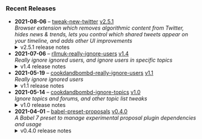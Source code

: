 ### Recent Releases

<!-- RECENT_RELEASES -->
<ul>
<li>
  <strong>2021-08-06</strong> – <a href="https://github.com/insin/tweak-new-twitter">tweak-new-twitter</a> <a href="https://github.com/insin/tweak-new-twitter/releases/tag/v2.5.1">v2.5.1</a>
  <div><em>Browser extension which removes algorithmic content from Twitter, hides news &amp; trends, lets you control which shared tweets appear on your timeline, and adds other UI improvements</em></div>
  <details><summary>v2.5.1 release notes</summary><h2>Changed</h2>
<ul>
<li>Added Edge-specific styles to the options page to make it match Edge's extension management chrome</li>
</ul>
<h2>Fixed</h2>
<ul>
<li>Fixed the "You might like" section appearing in the sidebar when viewing the profile of an account which has never tweeted any media</li>
<li>Made <code>tweak-new-twitter.user.js</code> compatible with user script managers which don't implement or shim the <code>GM</code> API from Greasemonkey, such as <a href="https://apps.apple.com/us/app/userscripts/id1463298887" rel="nofollow">Userscripts for Safari</a></li>
</ul></details>
</li>
<li>
  <strong>2021-07-06</strong> – <a href="https://github.com/insin/rllmuk-really-ignore-users">rllmuk-really-ignore-users</a> <a href="https://github.com/insin/rllmuk-really-ignore-users/releases/tag/v1.4">v1.4</a>
  <div><em>Really ignore ignored users, and ignore users in specific topics</em></div>
  <details><summary>v1.4 release notes</summary><p>Updated for Invision 4.6</p>
<ul>
<li>Fixed addition of "Ignore In This Topic" button to user hovercards</li>
<li>Fixed hiding the unread comment separator if all new posts are hidden</li>
</ul></details>
</li>
<li>
  <strong>2021-05-19</strong> – <a href="https://github.com/insin/cookdandbombd-really-ignore-users">cookdandbombd-really-ignore-users</a> <a href="https://github.com/insin/cookdandbombd-really-ignore-users/releases/tag/v1.1">v1.1</a>
  <div><em>Really ignore ignored users</em></div>
  <details><summary>v1.1 release notes</summary><ul>
<li>Implemented ignore functionality for non-logged-in users</li>
</ul></details>
</li>
<li>
  <strong>2021-05-14</strong> – <a href="https://github.com/insin/cookdandbombd-ignore-topics">cookdandbombd-ignore-topics</a> <a href="https://github.com/insin/cookdandbombd-ignore-topics/releases/tag/v1.0">v1.0</a>
  <div><em>Ignore topics and forums, and other topic list tweaks</em></div>
  <details><summary>v1.0 release notes</summary><p>Initial version</p></details>
</li>
<li>
  <strong>2021-04-01</strong> – <a href="https://github.com/insin/babel-preset-proposals">babel-preset-proposals</a> <a href="https://github.com/insin/babel-preset-proposals/releases/tag/v0.4.0">v0.4.0</a>
  <div><em>A Babel 7 preset to manage experimental proposal plugin dependencies and usage</em></div>
  <details><summary>v0.4.0 release notes</summary><ul>
<li>Updated plugins to latest versions as of Babel 7.13</li>
<li>Added <code>@babel/plugin-proposal-class-static-block</code> and a new <code>classStaticBlock</code> option</li>
<li>Updated links to plugin docs in README</li>
<li>Require at least Node 10</li>
</ul></details>
</li>
</ul>
<!-- /RECENT_RELEASES -->
